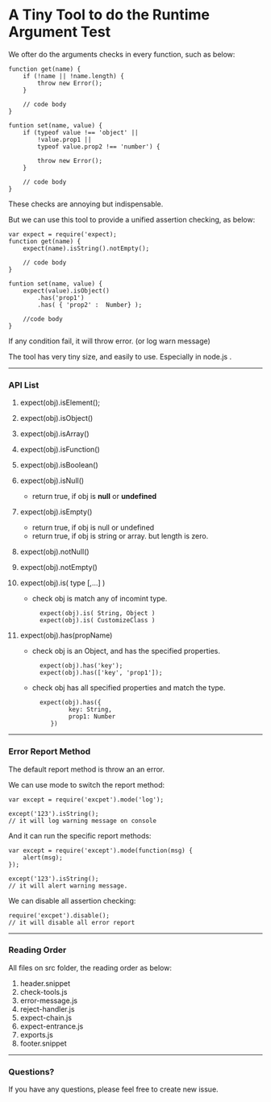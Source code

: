 A Tiny Tool to do the Runtime Argument Test
===========================================
We ofter do the arguments checks in every function, such as below:

    function get(name) {
        if (!name || !name.length) {
            throw new Error();
        }

        // code body
    }

    funtion set(name, value) {
        if (typeof value !== 'object' ||
            !value.prop1 ||
            typeof value.prop2 !== 'number') {

            throw new Error();
        }

        // code body
    }


These checks are annoying but indispensable.

But we can use this tool to provide a unified assertion checking, as below:

    var expect = require('expect);
    function get(name) {
        expect(name).isString().notEmpty();

        // code body
    }

    funtion set(name, value) {
        expect(value).isObject()
            .has('prop1')
            .has( { 'prop2' :  Number} );

        //code body
    }


If any condition fail, it will throw error. (or log warn message)

The tool has very tiny size, and easily to use. Especially in node.js .


---
### API List
1. expect(obj).isElement();
2. expect(obj).isObject()
3. expect(obj).isArray()
4. expect(obj).isFunction()
5. expect(obj).isBoolean()
6. expect(obj).isNull()
    - return true, if obj is **null** or **undefined**
6. expect(obj).isEmpty()
    - return true, if obj is null or undefined
    - return true, if obj is string or array. but length is zero.

8. expect(obj).notNull()
9. expect(obj).notEmpty()

10. expect(obj).is( type [,...] )
    - check obj is match any of incomint type.

            expect(obj).is( String, Object )
            expect(obj).is( CustomizeClass )

11. expect(obj).has(propName)
    - check obj is an Object, and has the specified properties.

            expect(obj).has('key');
            expect(obj).has(['key', 'prop1']);
    - check obj has all specified properties and match the type.

            expect(obj).has({
                    key: String,
                    prop1: Number
               })

---
### Error Report Method

The default report method is throw an an error.

We can use mode to switch the report method:

    var except = require('excpet').mode('log');

    except('123').isString();
    // it will log warning message on console

And it can run the specific report methods:

    var except = require('except').mode(function(msg) {
        alert(msg);
    });

    except('123').isString();
    // it will alert warning message.

We can disable all assertion checking:

    require('excpet').disable();
    // it will disable all error report


---
### Reading Order

All files on src folder, the reading order as below:

1. header.snippet
2. check-tools.js
3. error-message.js
4. reject-handler.js
5. expect-chain.js
6. expect-entrance.js
7. exports.js
8. footer.snippet

---
### Questions?

If you have any questions, please feel free to create new issue.